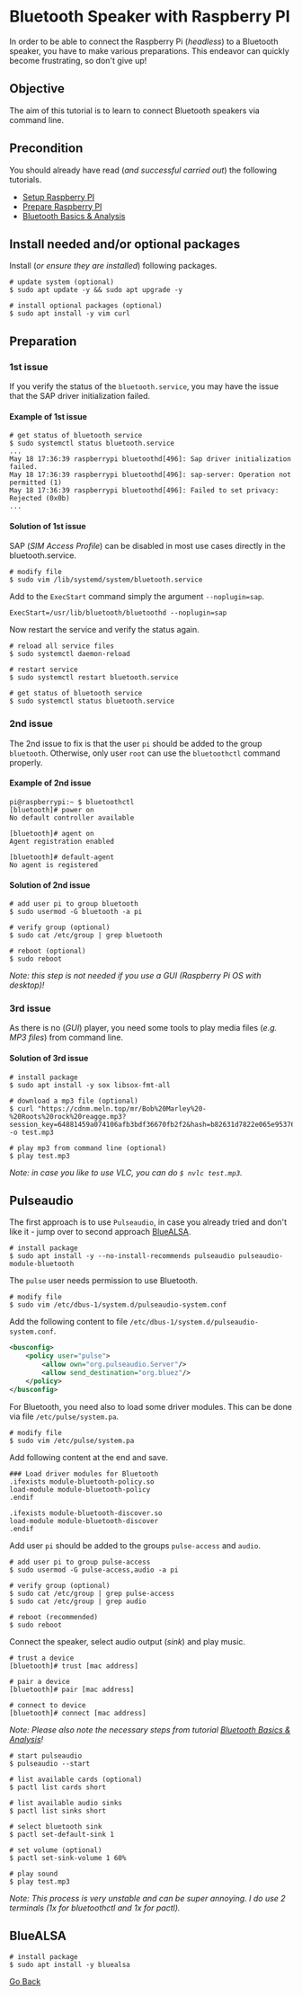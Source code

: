 # Bluetooth Speaker with Raspberry PI

In order to be able to connect the Raspberry Pi (_headless_) to a Bluetooth speaker, you have to make various preparations. This endeavor can quickly become frustrating, so don't give up!

## Objective

The aim of this tutorial is to learn to connect Bluetooth speakers via command line.

## Precondition

You should already have read (_and successful carried out_) the following tutorials.

- [Setup Raspberry PI](../Setup)
- [Prepare Raspberry PI](../Preparation)
- [Bluetooth Basics & Analysis](../Bluetooth)

## Install needed and/or optional packages

Install (_or ensure they are installed_) following packages.

```shell
# update system (optional)
$ sudo apt update -y && sudo apt upgrade -y

# install optional packages (optional)
$ sudo apt install -y vim curl
```

## Preparation

### 1st issue

If you verify the status of the `bluetooth.service`, you may have the issue that the SAP driver initialization failed.

#### Example of 1st issue

```shell
# get status of bluetooth service
$ sudo systemctl status bluetooth.service
...
May 18 17:36:39 raspberrypi bluetoothd[496]: Sap driver initialization failed.
May 18 17:36:39 raspberrypi bluetoothd[496]: sap-server: Operation not permitted (1)
May 18 17:36:39 raspberrypi bluetoothd[496]: Failed to set privacy: Rejected (0x0b)
...
```

#### Solution of 1st issue

SAP (_SIM Access Profile_) can be disabled in most use cases directly in the bluetooth.service.

```shell
# modify file
$ sudo vim /lib/systemd/system/bluetooth.service
```

Add to the `ExecStart` command simply the argument `--noplugin=sap`.

```
ExecStart=/usr/lib/bluetooth/bluetoothd --noplugin=sap
```

Now restart the service and verify the status again.

```shell
# reload all service files
$ sudo systemctl daemon-reload

# restart service
$ sudo systemctl restart bluetooth.service

# get status of bluetooth service
$ sudo systemctl status bluetooth.service
```

### 2nd issue

The 2nd issue to fix is that the user `pi` should be added to the group `bluetooth`. Otherwise, only user `root` can use the `bluetoothctl` command properly.

#### Example of 2nd issue

```shell
pi@raspberrypi:~ $ bluetoothctl 
[bluetooth]# power on
No default controller available

[bluetooth]# agent on
Agent registration enabled

[bluetooth]# default-agent 
No agent is registered
```

#### Solution of 2nd issue

```shell
# add user pi to group bluetooth
$ sudo usermod -G bluetooth -a pi

# verify group (optional)
$ sudo cat /etc/group | grep bluetooth

# reboot (optional)
$ sudo reboot
```

_Note: this step is not needed if you use a GUI (Raspberry Pi OS with desktop)!_

### 3rd issue

As there is no (_GUI_) player, you need some tools to play media files (_e.g. MP3 files_) from command line.

#### Solution of 3rd issue

```shell
# install package
$ sudo apt install -y sox libsox-fmt-all

# download a mp3 file (optional)
$ curl "https://cdnm.meln.top/mr/Bob%20Marley%20-%20Roots%20rock%20reagge.mp3?session_key=64881459a074106afb3bdf36670fb2f2&hash=b82631d7822e065e953767c362efd167" -o test.mp3

# play mp3 from command line (optional)
$ play test.mp3
```

_Note: in case you like to use VLC, you can do `$ nvlc test.mp3`._

## Pulseaudio

The first approach is to use `Pulseaudio`, in case you already tried and don't like it - jump over to second approach [BlueALSA](#BlueALSA).

```shell
# install package
$ sudo apt install -y --no-install-recommends pulseaudio pulseaudio-module-bluetooth
```

The `pulse` user needs permission to use Bluetooth.

```shell
# modify file
$ sudo vim /etc/dbus-1/system.d/pulseaudio-system.conf
```

Add the following content to file `/etc/dbus-1/system.d/pulseaudio-system.conf`.

```xml
<busconfig>
    <policy user="pulse">
        <allow own="org.pulseaudio.Server"/>
        <allow send_destination="org.bluez"/>
    </policy>
</busconfig>
```

For Bluetooth, you need also to load some driver modules. This can be done via file `/etc/pulse/system.pa`.

```shell
# modify file
$ sudo vim /etc/pulse/system.pa
```

Add following content at the end and save.

```
### Load driver modules for Bluetooth  
.ifexists module-bluetooth-policy.so  
load-module module-bluetooth-policy  
.endif  
 
.ifexists module-bluetooth-discover.so  
load-module module-bluetooth-discover  
.endif
```

Add user `pi` should be added to the groups `pulse-access` and `audio`.

```shell
# add user pi to group pulse-access
$ sudo usermod -G pulse-access,audio -a pi

# verify group (optional)
$ sudo cat /etc/group | grep pulse-access
$ sudo cat /etc/group | grep audio

# reboot (recommended)
$ sudo reboot
```

Connect the speaker, select audio output (_sink_) and play music.

```shell
# trust a device
[bluetooth]# trust [mac address]

# pair a device
[bluetooth]# pair [mac address]

# connect to device
[bluetooth]# connect [mac address]
```

_Note: Please also note the necessary steps from tutorial [Bluetooth Basics & Analysis](../Bluetooth)!_

```shell
# start pulseaudio
$ pulseaudio --start

# list available cards (optional)
$ pactl list cards short

# list available audio sinks
$ pactl list sinks short

# select bluetooth sink
$ pactl set-default-sink 1

# set volume (optional)
$ pactl set-sink-volume 1 60%

# play sound
$ play test.mp3
```

_Note: This process is very unstable and can be super annoying. I do use 2 terminals (1x for bluetoothctl and 1x for pactl)._

## BlueALSA

```shell
# install package
$ sudo apt install -y bluealsa
```

[Go Back](../readme.md)
